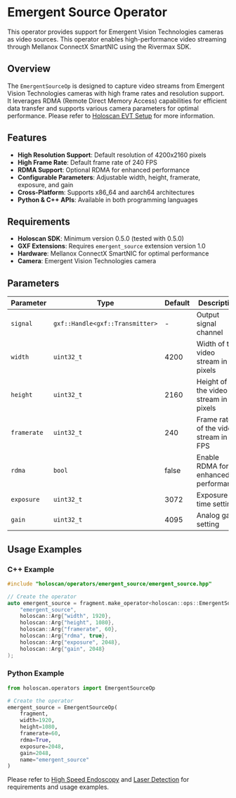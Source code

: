 # Emergent Source Operator

This operator provides support for Emergent Vision Technologies cameras as video sources. This operator enables high-performance video streaming through Mellanox ConnectX SmartNIC using the Rivermax SDK.

## Overview

The `EmergentSourceOp` is designed to capture video streams from Emergent Vision Technologies cameras with high frame rates and resolution support. It leverages RDMA (Remote Direct Memory Access) capabilities for efficient data transfer and supports various camera parameters for optimal performance. Please refer to [Holoscan EVT Setup](https://docs.nvidia.com/holoscan/sdk-user-guide/emergent_setup.html) for more information.

## Features

- **High Resolution Support**: Default resolution of 4200x2160 pixels
- **High Frame Rate**: Default frame rate of 240 FPS
- **RDMA Support**: Optional RDMA for enhanced performance
- **Configurable Parameters**: Adjustable width, height, framerate, exposure, and gain
- **Cross-Platform**: Supports x86_64 and aarch64 architectures
- **Python & C++ APIs**: Available in both programming languages

## Requirements

- **Holoscan SDK**: Minimum version 0.5.0 (tested with 0.5.0)
- **GXF Extensions**: Requires `emergent_source` extension version 1.0
- **Hardware**: Mellanox ConnectX SmartNIC for optimal performance
- **Camera**: Emergent Vision Technologies camera

## Parameters

| Parameter | Type | Default | Description |
|-----------|------|---------|-------------|
| `signal` | `gxf::Handle<gxf::Transmitter>` | - | Output signal channel |
| `width` | `uint32_t` | 4200 | Width of the video stream in pixels |
| `height` | `uint32_t` | 2160 | Height of the video stream in pixels |
| `framerate` | `uint32_t` | 240 | Frame rate of the video stream in FPS |
| `rdma` | `bool` | false | Enable RDMA for enhanced performance |
| `exposure` | `uint32_t` | 3072 | Exposure time setting |
| `gain` | `uint32_t` | 4095 | Analog gain setting |

## Usage Examples

### C++ Example

```cpp
#include "holoscan/operators/emergent_source/emergent_source.hpp"

// Create the operator
auto emergent_source = fragment.make_operator<holoscan::ops::EmergentSourceOp>(
    "emergent_source",
    holoscan::Arg{"width", 1920},
    holoscan::Arg{"height", 1080},
    holoscan::Arg{"framerate", 60},
    holoscan::Arg{"rdma", true},
    holoscan::Arg{"exposure", 2048},
    holoscan::Arg{"gain", 2048}
);
```

### Python Example

```python
from holoscan.operators import EmergentSourceOp

# Create the operator
emergent_source = EmergentSourceOp(
    fragment,
    width=1920,
    height=1080,
    framerate=60,
    rdma=True,
    exposure=2048,
    gain=2048,
    name="emergent_source"
)
```

Please refer to [High Speed Endoscopy](../../applications/high_speed_endoscopy) and [Laser Detection](../../applications/laser_detection) for requirements and usage examples.

